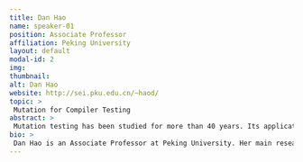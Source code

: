 ```yaml
---
title: Dan Hao 
name: speaker-01
position: Associate Professor
affiliation: Peking University
layout: default
modal-id: 2
img: 
thumbnail: 
alt: Dan Hao
website: http://sei.pku.edu.cn/~haod/
topic: >
 Mutation for Compiler Testing
abstract: >
 Mutation testing has been studied for more than 40 years. Its application spans from test criterion to fault localization, program repair, and empirical studies. Besides these application domains, mutation is also used in compiler testing since inputs of a compiler are programs. In the talk, the speaker will introduce their work on mutation-based compiler debugging, demonstrating how mutation aids test program generation with the purpose of compiler debugging. Finally, the speaker will give some discussion on more compiler testing tasks with the usage of mutation and conclude some characteristics of mutation usage in compiler testing. 
bio: >
 Dan Hao is an Associate Professor at Peking University. Her main research interests are in software testing and debugging. Her research won several ACM SIGSOFT Distinguished Paper Awards. She is the Program Co-Chair of ASE 2021. She serves at the editorial boards of several international journals (IEEE-TSE, EMSE, and STVR) and the program committees of numerous international software engineering conferences. 
---
```


